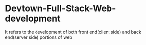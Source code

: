 # Devtown-Full-Stack-Web-development
It refers to the development of both front end(client side) and back end(server side) portions of web
